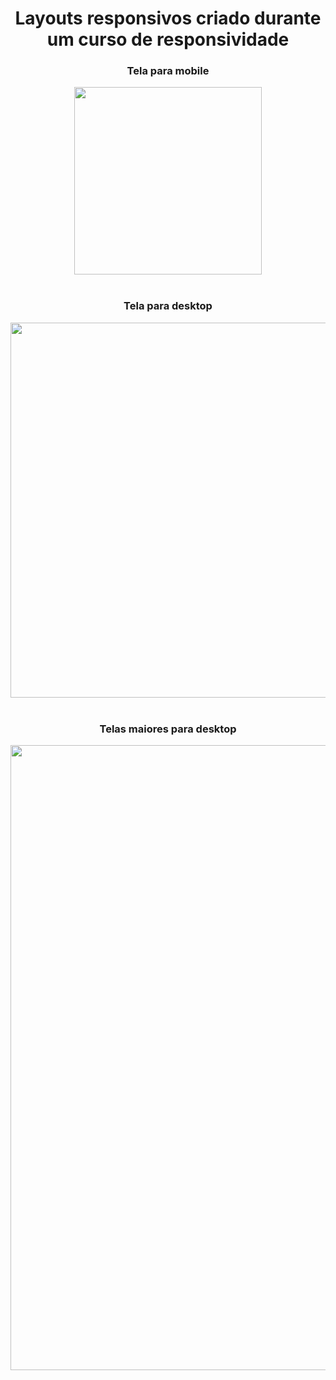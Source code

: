 <h1 align="center">Layouts responsivos criado durante um curso de responsividade</h1>

<h3 align="center">Tela para mobile</h3>
<div align="center">
  <img src="https://github.com/DeangellesES/site_de_uma_desenvolvedora_de_aplicativos-CSS-HTML/blob/main/layout%20mobile.png" width="300">
</div>
<br>
<h3 align="center">Tela para desktop</h3>
<div align="center">
  <img src="https://github.com/DeangellesES/site_de_uma_desenvolvedora_de_aplicativos-CSS-HTML/blob/main/layout%20mobile.png" width="600">
</div>
<br>
<h3 align="center">Telas maiores para desktop</h3>
<div align="center">
  <img src="https://github.com/DeangellesES/site_de_uma_desenvolvedora_de_aplicativos-CSS-HTML/blob/main/layout%20desktop.png" width="1000">
</div>
